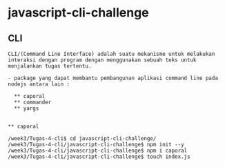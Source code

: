 # javascript-cli-challenge

## CLI 
   
    CLI/(Command Line Interface) adalah suatu mekanisme untuk melakukan interaksi dengan program dengan menggunakan sebuah teks untuk menjalankan tugas tertentu.

    - package yang dapat membantu pembangunan aplikasi command line pada nodejs antara lain :

      ** caporal
      ** commander
      ** yargs


    ** caporal 
    
    /week3/Tugas-4-cli$ cd javascript-cli-challenge/
    /week3/Tugas-4-cli/javascript-cli-challenge$ npm init --y
    /week3/Tugas-4-cli/javascript-cli-challenge$ npm i caporal
    /week3/Tugas-4-cli/javascript-cli-challenge$ touch index.js
    
